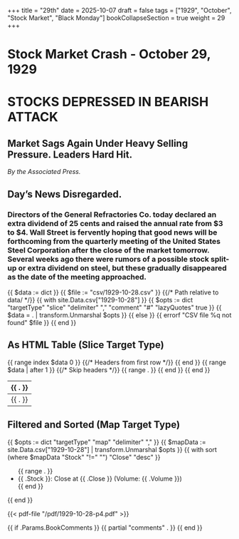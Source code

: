 +++
title = "29th"
date = 2025-10-07
draft = false
tags = ["1929", "October", "Stock Market", "Black Monday"]
bookCollapseSection = true
weight = 29
+++
# Stock Market Crash - October 29, 1929

# STOCKS DEPRESSED IN BEARISH ATTACK
## Market Sags Again Under Heavy Selling Pressure. Leaders Hard Hit.
*By the Associated Press.*

## Day’s News Disregarded.
### Directors of the General Refractories Co. today declared an extra dividend of 25 cents and raised the annual rate from $3 to $4. Wall Street is fervently hoping that good news will be forthcoming from the quarterly meeting of the United States Steel Corporation after the close of the market tomorrow. Several weeks ago there were rumors of a possible stock split-up or extra dividend on steel, but these gradually disappeared as the date of the meeting approached.

{{ $data := dict }}
{{ $file := "csv/1929-10-28.csv" }} {{/* Path relative to data/ */}}
{{ with site.Data.csv["1929-10-28"] }}
  {{ $opts := dict "targetType" "slice" "delimiter" "," "comment" "#" "lazyQuotes" true }}
  {{ $data = . | transform.Unmarshal $opts }}
{{ else }}
  {{ errorf "CSV file %q not found" $file }}
{{ end }}

## As HTML Table (Slice Target Type)
<table>
  <thead>
    <tr>
      {{ range index $data 0 }} {{/* Headers from first row */}}
        <th>{{ . }}</th>
      {{ end }}
    </tr>
  </thead>
  <tbody>
    {{ range $data | after 1 }} {{/* Skip headers */}}
      <tr>
        {{ range . }}
          <td>{{ . }}</td>
        {{ end }}
      </tr>
    {{ end }}
  </tbody>
</table>

## Filtered and Sorted (Map Target Type)
{{ $opts := dict "targetType" "map" "delimiter" "," }}
{{ $mapData := site.Data.csv["1929-10-28"] | transform.Unmarshal $opts }}
{{ with sort (where $mapData "Stock" "!=" "") "Close" "desc" }}
  <ul>
    {{ range . }}
      <li>{{ .Stock }}: Close at {{ .Close }} (Volume: {{ .Volume }})</li>
    {{ end }}
  </ul>
{{ end }}

{{< pdf-file "/pdf/1929-10-28-p4.pdf" >}}

{{ if .Params.BookComments }}
  {{ partial "comments" . }}
{{ end }}
